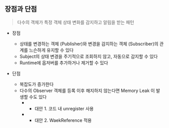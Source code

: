 ## 장점과 단점

> 다수의 객체가 특정 객체 상태 변화를 감지하고 알림을 받는 패턴

- 장점
  - 상태를 변경하는 객체 (Publisher)와 변경을 감지하는 객체 (Subscriber)의 관계를 느슨하게 유지할 수 있다
  - Subject의 상태 변경을 주기적으로 조회하지 않고, 자동으로 감지할 수 있다
  - Runtime에 옵저버를 추가하거나 제거할 수 있다

- 단점
  - 복잡도가 증가한다
  - 다수의 Observer 객체를 등록 이후 해지하지 않는다면 Memory Leak 이 발생할 수도 있다
    - * 대안 1. 코드 내 unregister 사용
    - * 대안 2. WaekReference 적용
